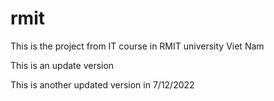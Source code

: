 # rmit
This is the project from IT course in RMIT university Viet Nam 

This is an update version 

This is another updated version in 7/12/2022


